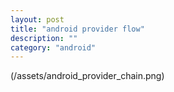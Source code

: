 ```yaml
---
layout: post
title: "android provider flow"
description: ""
category: "android"
---
```



(/assets/android_provider_chain.png)